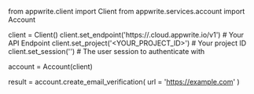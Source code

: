 from appwrite.client import Client
from appwrite.services.account import Account

client = Client()
client.set_endpoint('https://<REGION>.cloud.appwrite.io/v1') # Your API Endpoint
client.set_project('<YOUR_PROJECT_ID>') # Your project ID
client.set_session('') # The user session to authenticate with

account = Account(client)

result = account.create_email_verification(
    url = 'https://example.com'
)
